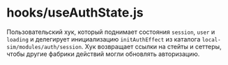 # hooks/useAuthState.js

Пользовательский хук, который поднимает состояния `session`, `user` и `loading` и делегирует инициализацию `initAuthEffect` из каталога `local-sim/modules/auth/session`.
Хук возвращает ссылки на стейты и сеттеры, чтобы другие фабрики действий могли обновлять авторизацию.
